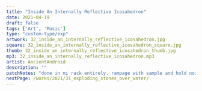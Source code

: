 ```yaml
---
title: "Inside An Internally Reflective Icosahedron"
date: 2021-04-19
draft: false
tags: ['Art', 'Music']
type: "custom-type/exp"
artwork: 32_inside_an_internally_reflective_icosahedron.jpg
square: 32_inside_an_internally_reflective_icosahedron_square.jpg
thumb: 32_inside_an_internally_reflective_icosahedron_thumb.jpg
mp3: 32_inside_an_internally_reflective_icosahedron.mp3
artist: AncientAndroid
description: ""
patchNotes: "done in mi rack entirely. rampage with sample and hold noise and attenuverter creating random length rhythm which is then triggering strum on on mutable rings as well a sample and hold that is going to every cv input on rings, generating a random sound at random timings, only thing not being randomised is the voct on rings. rampage chanel b with another sample and hold creating random length but this time with cv output of b going to plaits timbre and making random timed modulation on a drone. second plaits with standard lfo controling harm then going into reverb and out to mix. whole mix going to reverb then out to record."
nextPage: /works/2021/31_exploding_stones_over_water/
---
```

